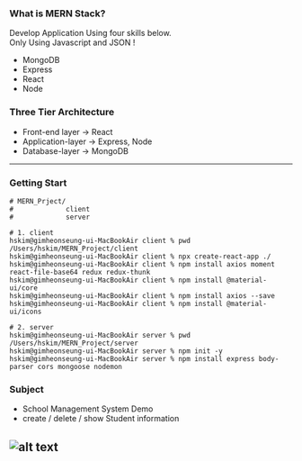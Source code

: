 ### What is MERN Stack?
Develop Application Using four skills below.  
Only Using Javascript and JSON !
- MongoDB
- Express
- React
- Node  
  
  
### Three Tier Architecture
- Front-end layer -> React
- Application-layer -> Express, Node
- Database-layer -> MongoDB
---
  
  
### Getting Start
```
# MERN_Prject/
#             client
#             server

# 1. client
hskim@gimheonseung-ui-MacBookAir client % pwd
/Users/hskim/MERN_Project/client
hskim@gimheonseung-ui-MacBookAir client % npx create-react-app ./
hskim@gimheonseung-ui-MacBookAir client % npm install axios moment react-file-base64 redux redux-thunk
hskim@gimheonseung-ui-MacBookAir client % npm install @material-ui/core
hskim@gimheonseung-ui-MacBookAir client % npm install axios --save
hskim@gimheonseung-ui-MacBookAir client % npm install @material-ui/icons

# 2. server
hskim@gimheonseung-ui-MacBookAir server % pwd
/Users/hskim/MERN_Project/server
hskim@gimheonseung-ui-MacBookAir server % npm init -y
hskim@gimheonseung-ui-MacBookAir server % npm install express body-parser cors mongoose nodemon
```
  
  
### Subject
- School Management System Demo
- create / delete / show Student information  
  
![alt text](https://user-images.githubusercontent.com/74658424/115144435-91ad1280-a087-11eb-84d5-467ed63be6ba.png)
---  
